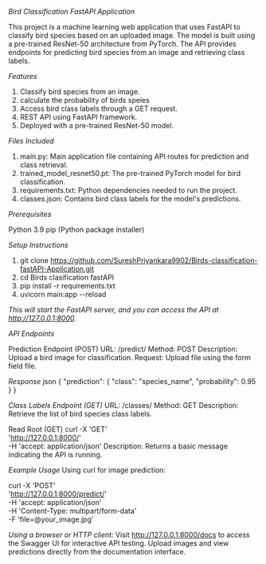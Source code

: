*Bird Classification FastAPI Application*

This project is a machine learning web application that uses FastAPI to classify bird species based on an uploaded image. The model is built using a pre-trained ResNet-50 architecture from PyTorch. The API provides endpoints for predicting bird species from an image and retrieving class labels.

*Features*

1. Classify bird species from an image.
2. calculate the probability of birds speies
3. Access bird class labels through a GET request.
4. REST API using FastAPI framework.
5. Deployed with a pre-trained ResNet-50 model.

*Files Included*

1. main.py: Main application file containing API routes for prediction and class retrieval.
2. trained_model_resnet50.pt: The pre-trained PyTorch model for bird classification.
3. requirements.txt: Python dependencies needed to run the project.
4. classes.json: Contains bird class labels for the model's predictions.

*Prerequisites*

Python 3.9
pip (Python package installer)

*Setup Instructions*

1. git clone https://github.com/SureshPriyankara9902/Birds-classification-fastAPI-Application.git
2. cd Birds clasification fastAPI
3. pip install -r requirements.txt
4. uvicorn main:app --reload
   
*This will start the FastAPI server, and you can access the API at http://127.0.0.1:8000.*

*API Endpoints*

Prediction Endpoint (POST)
URL: /predict/
Method: POST
Description: Upload a bird image for classification.
Request: Upload file using the form field file.

*Response*
json
{
  "prediction": {
    "class": "species_name",
    "probability": 0.95
  }
}

*Class Labels Endpoint (GET)*
URL: /classes/
Method: GET
Description: Retrieve the list of bird species class labels.

Read Root (GET)
curl -X 'GET' \
'http://127.0.0.1:8000/' \
-H 'accept: application/json'
Description: Returns a basic message indicating the API is running.

 *Example Usage*
Using curl for image prediction:

curl -X 'POST' \
  'http://127.0.0.1:8000/predict/' \
  -H 'accept: application/json' \
  -H 'Content-Type: multipart/form-data' \
  -F 'file=@your_image.jpg'

*Using a browser or HTTP client:*
Visit http://127.0.0.1:8000/docs to access the Swagger UI for interactive API testing.
Upload images and view predictions directly from the documentation interface.
